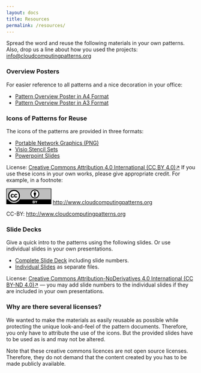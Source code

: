 ```yaml
---
layout: docs
title: Resources
permalink: /resources/
---
```

Spread the word and reuse the following materials in your own patterns. Also, drop us a line about how you used the projects: <info@cloudcomputingpatterns.org>

### Overview Posters
For easier reference to all patterns and a nice decoration in your office:

- [Pattern Overview Poster in A4 Format](/resources/pattern_overview_A4.pdf)
- [Pattern Overview Poster in A3 Format](/resources/pattern_overview_A3.pdf)

### Icons of Patterns for Reuse
The icons of the patterns are provided in three formats:

- [Portable Network Graphics (PNG)](/resources/cloudcomputingpatterns_icons_png.zip)
- [Visio Stencil Sets](/resources/cloudcomputingpatterns_icons_vsd.zip)
- [Powerpoint Slides](/resources/cloudcomputingpatterns_icons_ppt.zip)

License: [Creative Commons Attribution 4.0 International (CC BY 4.0)↗](http://creativecommons.org/licenses/by/4.0/)
If you use these icons in your own works, please give appropriate credit. For example, in a footnote:

<img src="/img/cc-by.png" alt="CC-BY"> http://www.cloudcomputingpatterns.org

CC-BY: http://www.cloudcomputingpatterns.org 

### Slide Decks
Give a quick intro to the patterns using the following slides. Or use individual slides in your own presentations.

- [Complete Slide Deck](/resources/cloudcomputingpatterns_slidedeck_complete.zip) including slide numbers.
- [Individual Slides](/resources/cloudcomputingpatterns_slidedeck_individual.zip) as separate files.

License: [Creative Commons Attribution-NoDerivatives 4.0 International (CC BY-ND 4.0)↗](http://creativecommons.org/licenses/by-nd/4.0/) &#8212; you may add  slide numbers to the individual slides if they are included in your own presentations.

### Why are there several licenses?
We wanted to make the materials as easily reusable as possible while protecting the unique look-and-feel of the pattern documents. Therefore, you only have to attribute the use of the icons. But the provided slides have to be used as is and may not be altered.

Note that these creative commons licences are not open source licenses. Therefore, they do not demand that the content created by you has to be made publicly available.

